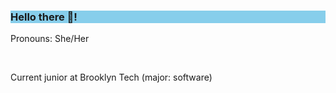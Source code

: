 <h3 style = "background-color: skyblue;"> Hello there 👋!</h3>
<p>Pronouns: She/Her </p>
<br>
<p> Current junior at Brooklyn Tech (major: software) </p>

<!--
**Anniew31/Anniew31** is a ✨ _special_ ✨ repository because its `README.md` (this file) appears on your GitHub profile.

Here are some ideas to get you started:

- 🔭 I’m currently working on ...
- 🌱 I’m currently learning ...
- 👯 I’m looking to collaborate on ...
- 🤔 I’m looking for help with ...
- 💬 Ask me about ...
- 📫 How to reach me: ...
- 😄 Pronouns: ...
- ⚡ Fun fact: ...
-->
